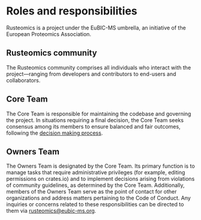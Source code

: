 # Roles and responsibilities

Rusteomics is a project under the EuBIC-MS umbrella, an initiative of the European Proteomics Association.

## Rusteomics community

The Rusteomics community comprises all individuals who interact with the project—ranging from developers and contributors to end-users and collaborators.

## Core Team

The Core Team is responsible for maintaining the codebase and governing the project. In situations requiring a final decision, the Core Team seeks consensus among its members to ensure balanced and fair outcomes, following the [decision making process](./decision-making.md).

## Owners Team

The Owners Team is designated by the Core Team. Its primary function is to manage tasks that require administrative privileges (for example, editing permissions on crates.io) and to implement decisions arising from violations of community guidelines, as determined by the Core Team. Additionally, members of the Owners Team serve as the point of contact for other organizations and address matters pertaining to the Code of Conduct. Any inquiries or concerns related to these responsibilities can be directed to them via [rusteomics@eubic-ms.org](mailto:rusteomics@eubic-ms.org).
